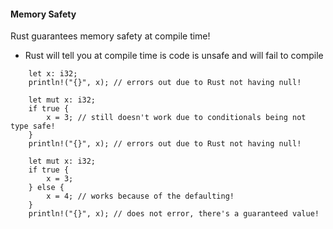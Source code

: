 #### Memory Safety
Rust guarantees memory safety at compile time!
* Rust will tell you at compile time is code is unsafe and will fail to compile
```
	let x: i32;
	println!("{}", x); // errors out due to Rust not having null!
```

```
	let mut x: i32;
	if true {
		x = 3; // still doesn't work due to conditionals being not type safe!
	}
	println!("{}", x); // errors out due to Rust not having null!
```

```
	let mut x: i32;
	if true {
		x = 3;
	} else {
		x = 4; // works because of the defaulting!
	}
	println!("{}", x); // does not error, there's a guaranteed value!
```
